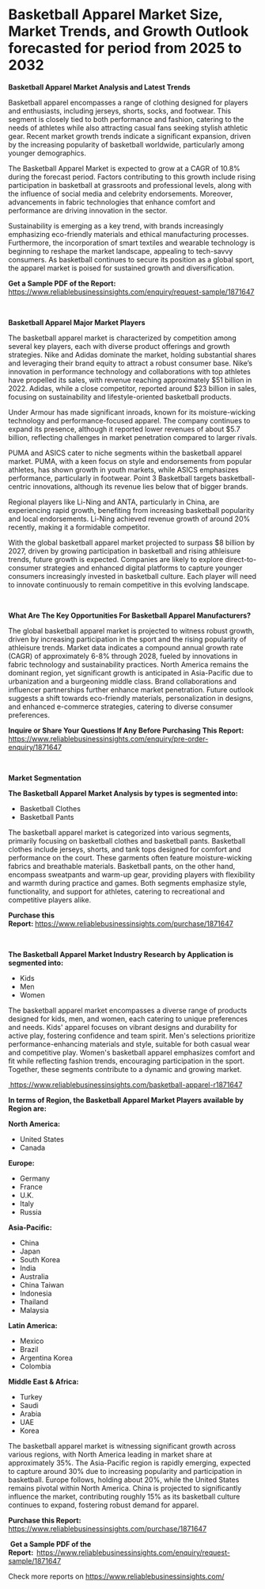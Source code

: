 <p><h1>Basketball Apparel Market Size, Market Trends, and Growth Outlook forecasted for period from 2025 to 2032</h1></p><p><strong>Basketball Apparel Market Analysis and Latest Trends</strong></p>
<p><p>Basketball apparel encompasses a range of clothing designed for players and enthusiasts, including jerseys, shorts, socks, and footwear. This segment is closely tied to both performance and fashion, catering to the needs of athletes while also attracting casual fans seeking stylish athletic gear. Recent market growth trends indicate a significant expansion, driven by the increasing popularity of basketball worldwide, particularly among younger demographics. </p><p>The Basketball Apparel Market is expected to grow at a CAGR of 10.8% during the forecast period. Factors contributing to this growth include rising participation in basketball at grassroots and professional levels, along with the influence of social media and celebrity endorsements. Moreover, advancements in fabric technologies that enhance comfort and performance are driving innovation in the sector. </p><p>Sustainability is emerging as a key trend, with brands increasingly emphasizing eco-friendly materials and ethical manufacturing processes. Furthermore, the incorporation of smart textiles and wearable technology is beginning to reshape the market landscape, appealing to tech-savvy consumers. As basketball continues to secure its position as a global sport, the apparel market is poised for sustained growth and diversification.</p></p>
<p><strong>Get a Sample PDF of the Report:&nbsp;</strong> <a href="https://www.reliablebusinessinsights.com/enquiry/request-sample/1871647?utm_campaign=2226&utm_medium=2&utm_source=Github&utm_content=ia&utm_term=05022025&utm_id=basketball-apparel">https://www.reliablebusinessinsights.com/enquiry/request-sample/1871647</a></p>
<p>&nbsp;</p>
<p><strong>Basketball Apparel Major Market Players</strong></p>
<p><p>The basketball apparel market is characterized by competition among several key players, each with diverse product offerings and growth strategies. Nike and Adidas dominate the market, holding substantial shares and leveraging their brand equity to attract a robust consumer base. Nike’s innovation in performance technology and collaborations with top athletes have propelled its sales, with revenue reaching approximately $51 billion in 2022. Adidas, while a close competitor, reported around $23 billion in sales, focusing on sustainability and lifestyle-oriented basketball products.</p><p>Under Armour has made significant inroads, known for its moisture-wicking technology and performance-focused apparel. The company continues to expand its presence, although it reported lower revenues of about $5.7 billion, reflecting challenges in market penetration compared to larger rivals.</p><p>PUMA and ASICS cater to niche segments within the basketball apparel market. PUMA, with a keen focus on style and endorsements from popular athletes, has shown growth in youth markets, while ASICS emphasizes performance, particularly in footwear. Point 3 Basketball targets basketball-centric innovations, although its revenue lies below that of bigger brands.</p><p>Regional players like Li-Ning and ANTA, particularly in China, are experiencing rapid growth, benefiting from increasing basketball popularity and local endorsements. Li-Ning achieved revenue growth of around 20% recently, making it a formidable competitor.</p><p>With the global basketball apparel market projected to surpass $8 billion by 2027, driven by growing participation in basketball and rising athleisure trends, future growth is expected. Companies are likely to explore direct-to-consumer strategies and enhanced digital platforms to capture younger consumers increasingly invested in basketball culture. Each player will need to innovate continuously to remain competitive in this evolving landscape.</p></p>
<p>&nbsp;</p>
<p><strong>What Are The Key Opportunities For Basketball Apparel Manufacturers?</strong></p>
<p><p>The global basketball apparel market is projected to witness robust growth, driven by increasing participation in the sport and the rising popularity of athleisure trends. Market data indicates a compound annual growth rate (CAGR) of approximately 6-8% through 2028, fueled by innovations in fabric technology and sustainability practices. North America remains the dominant region, yet significant growth is anticipated in Asia-Pacific due to urbanization and a burgeoning middle class. Brand collaborations and influencer partnerships further enhance market penetration. Future outlook suggests a shift towards eco-friendly materials, personalization in designs, and enhanced e-commerce strategies, catering to diverse consumer preferences.</p></p>
<p><strong>Inquire or Share Your Questions If Any Before Purchasing This Report:</strong> <a href="https://www.reliablebusinessinsights.com/enquiry/pre-order-enquiry/1871647?utm_campaign=2226&utm_medium=2&utm_source=Github&utm_content=ia&utm_term=05022025&utm_id=basketball-apparel">https://www.reliablebusinessinsights.com/enquiry/pre-order-enquiry/1871647</a></p>
<p>&nbsp;</p>
<p><strong>Market Segmentation</strong></p>
<p><strong>The Basketball Apparel Market Analysis by types is segmented into:</strong></p>
<p><ul><li>Basketball Clothes</li><li>Basketball Pants</li></ul></p>
<p><p>The basketball apparel market is categorized into various segments, primarily focusing on basketball clothes and basketball pants. Basketball clothes include jerseys, shorts, and tank tops designed for comfort and performance on the court. These garments often feature moisture-wicking fabrics and breathable materials. Basketball pants, on the other hand, encompass sweatpants and warm-up gear, providing players with flexibility and warmth during practice and games. Both segments emphasize style, functionality, and support for athletes, catering to recreational and competitive players alike.</p></p>
<p><strong>Purchase this Report:&nbsp;</strong><a href="https://www.reliablebusinessinsights.com/purchase/1871647?utm_campaign=2226&utm_medium=2&utm_source=Github&utm_content=ia&utm_term=05022025&utm_id=basketball-apparel">https://www.reliablebusinessinsights.com/purchase/1871647</a></p>
<p>&nbsp;</p>
<p><strong>The Basketball Apparel Market Industry Research by Application is segmented into:</strong></p>
<p><ul><li>Kids</li><li>Men</li><li>Women</li></ul></p>
<p><p>The basketball apparel market encompasses a diverse range of products designed for kids, men, and women, each catering to unique preferences and needs. Kids' apparel focuses on vibrant designs and durability for active play, fostering confidence and team spirit. Men's selections prioritize performance-enhancing materials and style, suitable for both casual wear and competitive play. Women's basketball apparel emphasizes comfort and fit while reflecting fashion trends, encouraging participation in the sport. Together, these segments contribute to a dynamic and growing market.</p></p>
<p><a href="https://www.reliablebusinessinsights.com/basketball-apparel-r1871647?utm_campaign=2226&utm_medium=2&utm_source=Github&utm_content=ia&utm_term=05022025&utm_id=basketball-apparel">&nbsp;https://www.reliablebusinessinsights.com/basketball-apparel-r1871647</a></p>
<p><strong>In terms of Region, the Basketball Apparel Market Players available by Region are:</strong></p>
<p>
    <p> <strong> North America: </strong>
        <ul>
            <li>United States</li>
            <li>Canada</li>
        </ul>
        </p> 
    <p> <strong> Europe: </strong>
        <ul>
            <li>Germany</li>
            <li>France</li>
            <li>U.K.</li>
            <li>Italy</li>
            <li>Russia</li>
        </ul>
        </p> 
    <p> <strong> Asia-Pacific: </strong>
        <ul>
            <li>China</li>
            <li>Japan</li>
            <li>South Korea</li>
            <li>India</li>
            <li>Australia</li>
            <li>China Taiwan</li>
            <li>Indonesia</li>
            <li>Thailand</li>
            <li>Malaysia</li>
        </ul>
        </p> 
    <p> <strong> Latin America: </strong>
        <ul>
            <li>Mexico</li>
            <li>Brazil</li>
            <li>Argentina Korea</li>
            <li>Colombia</li>
        </ul>
        </p> 
    <p> <strong> Middle East & Africa: </strong>
        <ul>
            <li>Turkey</li>
            <li>Saudi</li>
            <li>Arabia</li>
            <li>UAE</li>
            <li>Korea</li>
        </ul>
    </p>
    </p>
<p><p>The basketball apparel market is witnessing significant growth across various regions, with North America leading in market share at approximately 35%. The Asia-Pacific region is rapidly emerging, expected to capture around 30% due to increasing popularity and participation in basketball. Europe follows, holding about 20%, while the United States remains pivotal within North America. China is projected to significantly influence the market, contributing roughly 15% as its basketball culture continues to expand, fostering robust demand for apparel.</p></p>
<p><strong>Purchase this Report: </strong><a href="https://www.reliablebusinessinsights.com/purchase/1871647?utm_campaign=2226&utm_medium=2&utm_source=Github&utm_content=ia&utm_term=05022025&utm_id=basketball-apparel">https://www.reliablebusinessinsights.com/purchase/1871647</a></p>
<p>&nbsp;<strong>Get a Sample PDF of the Report:&nbsp;&nbsp;</strong><a href="https://www.reliablebusinessinsights.com/enquiry/request-sample/1871647?utm_campaign=2226&utm_medium=2&utm_source=Github&utm_content=ia&utm_term=05022025&utm_id=basketball-apparel">https://www.reliablebusinessinsights.com/enquiry/request-sample/1871647</a></p>
<p><strong></strong></p>
<p>Check more reports on <a href="https://www.reliablebusinessinsights.com/?utm_campaign=2226&utm_medium=2&utm_source=Github&utm_content=ia&utm_term=05022025&utm_id=basketball-apparel">https://www.reliablebusinessinsights.com/</a></p>